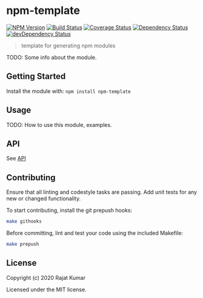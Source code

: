 # npm-template

[![NPM Version](https://img.shields.io/npm/v/npm-template.svg)](https://npmjs.org/package/npm-template)
[![Build Status](https://travis-ci.org/rajatkumar/npm-template.svg?branch=master)](https://travis-ci.org/rajatkumar/npm-template)
[![Coverage Status](https://coveralls.io/repos/github/rajatkumar/npm-template/badge.svg?branch=master)](https://coveralls.io/github/rajatkumar/npm-template?branch=master)
[![Dependency Status](https://david-dm.org/rajatkumar/npm-template.svg)](https://david-dm.org/rajatkumar/npm-template)
[![devDependency Status](https://david-dm.org/rajatkumar/npm-template/dev-status.svg)](https://david-dm.org/rajatkumar/npm-template#info=devDependencies)

> template for generating npm modules

TODO: Some info about the module.

## Getting Started

Install the module with: `npm install npm-template`

## Usage

TODO: How to use this module, examples.

## API

See [API](/api.md)

## Contributing

Ensure that all linting and codestyle tasks are passing. Add unit tests for any
new or changed functionality.

To start contributing, install the git prepush hooks:

```sh
make githooks
```

Before committing, lint and test your code using the included Makefile:
```sh
make prepush
```

## License

Copyright (c) 2020 Rajat Kumar

Licensed under the MIT license.
